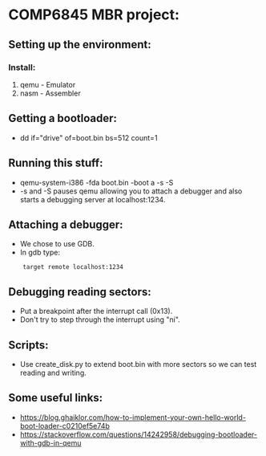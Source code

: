 # COMP6845 MBR project:
## Setting up the environment:
### Install:
1. qemu - Emulator
2. nasm - Assembler

## Getting a bootloader:
* dd if="drive" of=boot.bin bs=512 count=1

## Running this stuff:
* qemu-system-i386 -fda boot.bin -boot a -s -S
* -s and -S pauses qemu allowing you to attach a debugger and also
starts a debugging server at localhost:1234.

## Attaching a debugger:
* We chose to use GDB.
* In gdb type:
```
    target remote localhost:1234
```

## Debugging reading sectors:
* Put a breakpoint after the interrupt call (0x13).
* Don't try to step through the interrupt using "ni".

## Scripts:
* Use create_disk.py to extend boot.bin with more sectors so we can test
reading and writing.

## Some useful links:
* https://blog.ghaiklor.com/how-to-implement-your-own-hello-world-boot-loader-c0210ef5e74b
* https://stackoverflow.com/questions/14242958/debugging-bootloader-with-gdb-in-qemu
